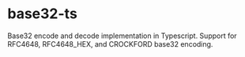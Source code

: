 # base32-ts
Base32 encode and decode implementation in Typescript. Support for RFC4648, RFC4648_HEX, and CROCKFORD base32 encoding.
